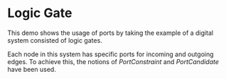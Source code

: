# Logic Gate
  

 This demo shows the usage of ports by taking the example of a digital system consisted of logic gates.   

 Each node in this system has specific ports for incoming and outgoing edges. To achieve this, the notions of *PortConstraint* and *PortCandidate* have been used.   